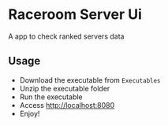 # Raceroom Server Ui

A app to check ranked servers data

## Usage

+ Download the executable from `Executables`
+ Unzip the executable folder
+ Run the executable
+ Access [http://localhost:8080](http://localhost:8080)
+ Enjoy! 
